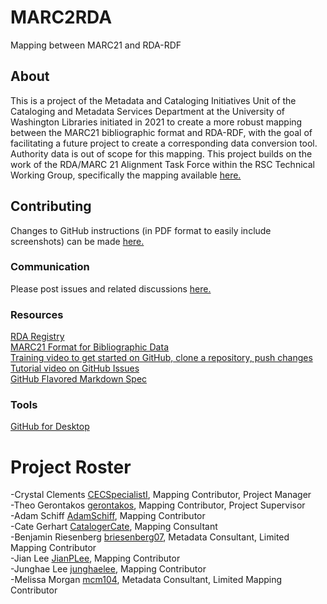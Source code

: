 # MARC2RDA
Mapping between MARC21 and RDA-RDF
## About
This is a project of the Metadata and Cataloging Initiatives Unit of the Cataloging and Metadata Services Department at the University of Washington Libraries initiated in 2021 to create a more robust mapping between the MARC21 bibliographic format and RDA-RDF, with the goal of facilitating a future project to create a corresponding data conversion tool. Authority data is out of scope for this mapping. This project builds on the work of the RDA/MARC 21 Alignment Task Force within the RSC Technical Working Group, specifically the mapping available [here.](http://www.rdaregistry.info/Maps/mapRDA2M21B.html)
## Contributing
Changes to GitHub instructions (in PDF format to easily include screenshots) can be made [here.](https://docs.google.com/document/d/16wvAdmBgvGb1esU_5XGWY9Jhs19XNt7kdPhJjLArUic/edit?usp=sharing)<br>
### Communication
Please post issues and related discussions [here.](https://github.com/uwlib-cams/MARC2RDA/issues)<br>
### Resources
[RDA Registry](http://www.rdaregistry.info/)<br>
[MARC21 Format for Bibliographic Data](https://www.loc.gov/marc/bibliographic/)<br>
[Training video to get started on GitHub, clone a repository, push changes](https://www.youtube.com/watch?v=iv8rSLsi1xo)<br>
[Tutorial video on GitHub Issues](https://www.youtube.com/watch?v=TJlYiMp8FuY)<br>
[GitHub Flavored Markdown Spec](https://github.github.com/gfm/)<br>
### Tools
[GitHub for Desktop](https://desktop.github.com/)<br>
# Project Roster
-Crystal Clements [CECSpecialistI](https://github.com/CECSpecialistI), Mapping Contributor, Project Manager<br>
-Theo Gerontakos [gerontakos](https://github.com/gerontakos), Mapping Contributor, Project Supervisor<br>
-Adam Schiff [AdamSchiff](https://github.com/AdamSchiff), Mapping Contributor<br>
-Cate Gerhart [CatalogerCate](https://github.com/CatalogerCate), Mapping Consultant<br>
-Benjamin Riesenberg [briesenberg07](https://github.com/briesenberg07), Metadata Consultant, Limited Mapping Contributor<br>
-Jian Lee [JianPLee](https://github.com/JianPLee), Mapping Contributor<br>
-Junghae Lee [junghaelee](https://github.com/junghaelee), Mapping Contributor<br>
-Melissa Morgan [mcm104](https://github.com/mcm104), Metadata Consultant, Limited Mapping Contributor<br>
